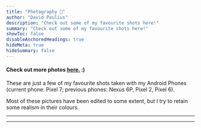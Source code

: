 ```yaml
---
title: "Photography 📸" 
author: "David Paulius"
description: "Check out some of my favourite shots here!" 
summary: "Check out some of my favourite shots here!" 
showToc: false
disableAnchoredHeadings: true
hideMeta: true
hideSummary: false	
---
```


#### Check out more photos <a href="https://goo.gl/photos/r7VYNbVtMnBCmvsx6" target="_blank">here.</a> :) 

These are just a few of my favourite shots taken with my Android Phones (current phone: Pixel 7; previous phones: Nexus 6P, Pixel 2, Pixel 6).

Most of these pictures have been edited to some extent, but I try to retain some realism in their colours.

---

[comment]: pa-gallery-player-widget

<script src="https://cdn.jsdelivr.net/npm/publicalbum@latest/embed-ui.min.js" async></script>
<div class="pa-carousel-widget" style="width:100%; height:480px; display:none; margin:auto"
  data-link="https://goo.gl/photos/r7VYNbVtMnBCmvsx6"
  data-title="Photography by David: My Highlights!"
  data-description="Album by David Paulius"
  data-delay="2">
</div>
<script type="text/javascript">
     // randomly selecting some of my favourite shots:
     //
     // Shuffle from: https://stackoverflow.com/questions/2450954/how-to-randomize-shuffle-a-javascript-array
     function shuffle(array) {
          let currentIndex = array.length,  randomIndex;
          // While there remain elements to shuffle.
          while (currentIndex != 0) {
               // Pick a remaining element.
               randomIndex = Math.floor(Math.random() * currentIndex);
               currentIndex--;
               // And swap it with the current element.
               [array[currentIndex], array[randomIndex]] = [
                    array[randomIndex], array[currentIndex]];
          }
          return array;
     };
     list_samples = [
          "https://lh3.googleusercontent.com/pw/AIL4fc_tMYbCfDA1WIMeOoq1yT555_pRWvOT1gCZ1VoGAlDZZTSlpGkQkGnroA6z3el6NdTn2yqcOMk8y15A6RGWbTNpNK5eSClXM3uwLoBvVPRCVv9lVsWtdt3rk_QzboRzaqwXyzP0_OK9uZKu6lNhc_yKsQ=w1920-h1080",
          "https://lh3.googleusercontent.com/pw/AIL4fc-sBWModD1vRVk9dbr06Knsacp5UrxgNA1G7NNzuzcZYXGLnBtZcve2TC7JaTAy-dpLT_ZRti4uq2HKmmO-lpCwtskexAGhzFa7Rs-wNSf_HuCjhbU4=w1920-h1080",
          "https://lh3.googleusercontent.com/pw/AIL4fc-LsXpLTXoZyQ8IJMJ1yGOOcrZA8ypaPea5VpoexIGXTh9jWybVxQFo4GijOvPBM47ACfgjZGvsj_UNWOOiFu2YYnXQSWxQ1yDTSlhpowFoqYoR4H3d=w1920-h1080",
          "https://lh3.googleusercontent.com/pw/AIL4fc-jVg0Iu8p7vyFEZXBQKL5X4b_LaYTT5vymteitOyYTkJojP9dIopeZKgBqJ6w2eDAy9dgfRdJfHLFQlSddD9lW0eUoeHz7ZPSpyP3OgeMRzpzqooIa=w1920-h1080",
          "https://lh3.googleusercontent.com/pw/AIL4fc8zTGOsuhwBqT9HYyN03DGmi1WuVEcW80WoD3vE_40L4SbmIj1gS98pCd0zVLqVfLrQvaQPjZ44JN6Z4n682mEQ8ZhjhRVr9JANMVw980R5UimIA-1z=w1920-h1080",
          "https://lh3.googleusercontent.com/pw/AIL4fc-r2qt7dhLUMh6SEIr3eZTFrpLVhIqb-lSwnkLR3LBalqWSfcBNd-yDj4PtPvcF_JrIV0Svus8SlRRb4CEW_1RpAMSqGB2ajJOA73r4o6sPH0-9isz_=w1920-h1080",
          "https://lh3.googleusercontent.com/pw/AIL4fc9seNLYw2vyXBs1AkPlOU8yZV_LnWVD3SdXb_AXGMG7J6DNqcH99wsbibxk8dLRXjY1csLeuInyqoJFHr8STAe-Zvy-ORTJiqk53Nb_7fxJjCU-B_z5=w1920-h1080",
          "https://lh3.googleusercontent.com/pw/AIL4fc8197Z2N34lFdJiykvYh7YLTSytmCNDtM6ElqZ9IFoE4UxVe0qjCPcwv6YpTVSYSRj4POMm2y1IRv0N9RPn8MkNDg3cXMAYJ8ETMyhQXMNh_D0Fdxe4=w1920-h1080",
          "https://lh3.googleusercontent.com/pw/AIL4fc_HjrNNpQAfoxhrF3kBbnpFTXen6upxNy3ev-pytrnZeTnHsbn4K7a7Q8e7Yu5Dw9pvDhc6nS4q0K2xGw7z7rsX1oiwBa7Kzhi0O9cY_B9F6r7Cjtus=w1920-h1080",
          "https://lh3.googleusercontent.com/pw/AIL4fc99QWIXNnZfxh579bDZEEpzouhEh77C4npEghnUXqnLHEMStVm8qwd4Dtm8-I3WwexLQZnA0kig16fJuHXxh1u9NAaSAffpeB72n93XR4vBBQ7LEptX=w1920-h1080",
          "https://lh3.googleusercontent.com/pw/AIL4fc9vwqbwuPm6Sme61igzP5rNwIsOtnnclYNZeQj1b-BbAHEnJQB770uvj4UyRhRs55Tg9q8iDxtkcB8FmAlXKDUp0gQOSzNgXy9sOfOeodpoGZPYGhIv=w1920-h1080",
          "https://lh3.googleusercontent.com/pw/AIL4fc-rKKpy3weSenRP11Qilw92aOnRhK-ATwJm9gi-WLJMkhlWYZl_t3h2pTQTyNSu-sqDGY-z9HVWv9EWZEU7BT28udS0_faZHRTN4emrPO-40S6bReng=w1920-h1080",
          "https://lh3.googleusercontent.com/pw/AIL4fc9D3iCCQGvbjQ-fC-F7l5qlEAwOtIZnop3bkiyMlQEjBzWvF93qKGYxYtzQqWuk1mfOOksueaEmUJCO9okIllqzPtJsR4VtuIjvs60zWaEEpODZYRm-=w1920-h1080",
          "https://lh3.googleusercontent.com/pw/AIL4fc-0I9XdbH63py7BqhazyPKEPf8syBHS7RdbQZItS18Lg58ZhNplIBc30asQyt1SVQvctd_breRVxENRkdH5Nqe3RDjtwVTgmCXiKjmp-7wIv9wI0t4D=w1920-h1080",
          "https://lh3.googleusercontent.com/pw/AIL4fc8DkdFngROxKvQQEBd69tdl3LXexJ7anGXpd2dKOlpegDJ6LwokGtTvtvDmVGtoFIl8_mMRt4jILTDck5iZ36590NhNK0fHKykWcCvopUtRXTPQ1j5m=w1920-h1080",
          "https://lh3.googleusercontent.com/pw/AIL4fc_K9Y2X_XTuLmm-Aje--QTIQacFWXNAfk9A6njpE8m5cgX4O-4l_mN6mwh-1996Eo5TG9Qf4ivh7bH4LGXf66EciNCkgSjJvyGOWEn738RLH1ubAf8C=w1920-h1080",
          "https://lh3.googleusercontent.com/pw/AIL4fc_uXFLz4eFd63llDgPmPSWjtd9s3n55kTH_TXhSWVHMNkrXgzKEgH3KhPspmtdPqVZN2NlpNa63Vg3ByQdue-A1Pfog0C0pwfl37CkpNgiY1UAHzdco=w1920-h1080",
          "https://lh3.googleusercontent.com/pw/AIL4fc8V_O_zQUaOfKp8MQXDtxx_OcXjWnNLAnFXGIZiY-1ewB8Dfc3iybS4jjhPlVWATYIiWwJLbY3mJS3nLDLLub-gPbLg25-OxkO2coFqxiL0txF5Bfoq=w1920-h1080",
          "https://lh3.googleusercontent.com/pw/AIL4fc_Py_gBU_QlNr7Tbm4VcrVQz3Jk4Vpzrup0MfgJ-Hwctw5qp7Mfq2GV8Ruuyyxq6HVOw-fSaOsN9L7OOagFJa6z-Dhj2ja1dgpRi5--DzYhcY-3Luax=w1920-h1080",
          "https://lh3.googleusercontent.com/pw/AIL4fc_XasmIrqid9R50Lcw31ngikZogBqzf3Rp5picNaeOZ_dQ3WUjK_I-fSwgGXisy_xlcehZEi792nfSXy-6sAGbnksyJ_0BiLMxJuZz7l1UIYL7keb7K=w1920-h1080",
          "https://lh3.googleusercontent.com/pw/AIL4fc9WQ_1Dircu9WlVMYq4xBeLgr6u3IFEyjAO366pW6zbM-Rg414tfXDMAZ23JpJyH-W2bSwZ_aEDIushnxpbqpDafWk91f0oR7gCEaasJ_-BHT8XcO9_=w1920-h1080",
     ];
     shuffle(list_samples);
     var slideshow = document.querySelector('.pa-carousel-widget');
     for (var i = list_samples.length; i >= 0; i--) {
          temp_object = document.createElement("object");
          temp_object.setAttribute("data", list_samples[i]);
          slideshow.appendChild(temp_object);
     }
</script>

---